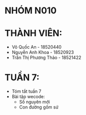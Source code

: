 # NHÓM N010
# THÀNH VIÊN:
  - Võ Quốc An - 18520440
  - Nguyễn Anh Khoa - 18520923
  - Trần Thị Phương Thảo - 18521422

# TUẦN 7:  
  - Tóm tắt tuần 7  
  - Bài tập wecode:    
    - Số nguyên mới          
    - Con đường gốm sứ
